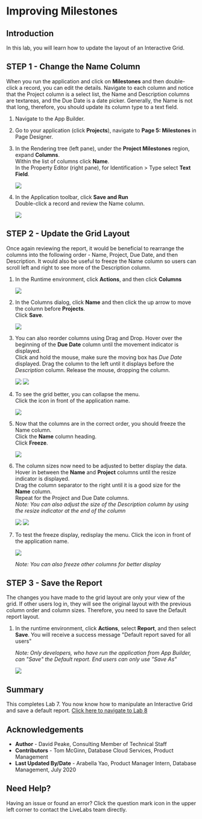 # Improving Milestones

## Introduction
In this lab, you will learn how to update the layout of an Interactive Grid.

## **STEP 1** - Change the Name Column
When you run the application and click on **Milestones** and then double-click a record, you can edit the details. Navigate to each column and notice that the Project column is a select list, the Name and Description columns are textareas, and the Due Date is a date picker. Generally, the Name is not that long, therefore, you should update its column type to a text field.

1. Navigate to the App Builder.
2. Go to your application (click **Projects**), navigate to **Page 5: Milestones** in Page Designer.
3. In the Rendering tree (left pane), under the **Project Milestones** region, expand **Columns**.  
    Within the list of columns click **Name**.  
    In the Property Editor (right pane), for Identification > Type select **Text Field**.

    ![](images/set-name.png " ")

4. In the Application toolbar, click **Save and Run**   
    Double-click a record and review the Name column.

    ![](images/view-name.png " ")

## **STEP 2** - Update the Grid Layout
Once again reviewing the report, it would be beneficial to rearrange the columns into the following order - Name, Project, Due Date, and then Description. It would also be useful to freeze the Name column so users can scroll left and right to see more of the Description column.

1. In the Runtime environment, click **Actions**, and then click **Columns**

    ![](images/go-columns.png " ")

2. In the Columns dialog, click **Name** and then click the up arrow to move the column before **Projects**.    
    Click **Save**.

    ![](images/move-name.png " ")

3. You can also reorder columns using Drag and Drop.
    Hover over the beginning of the **Due Date** column until the movement indicator is displayed.  
    Click and hold the mouse, make sure the moving box has *Due Date* displayed.
    Drag the column to the left until it displays before the *Description* column.
    Release the mouse, dropping the column.

    ![](images/show-movement.png " ")
    ![](images/drag-date.png " ")

4. To see the grid better, you can collapse the menu.   
    Click the icon in front of the application name.

    ![](images/hide-menu.png " ")

5. Now that the columns are in the correct order, you should freeze the Name column.   
    Click the **Name** column heading.  
    Click **Freeze**.

    ![](images/freeze.png " ")

6. The column sizes now need to be adjusted to better display the data.     
    Hover in between the **Name** and **Project** columns until the resize indicator is displayed.  
    Drag the column separator to the right until it is a good size for the **Name** column.     
    Repeat for the Project and Due Date columns.  
    *Note: You can also adjust the size of the Description column by using the resize indicator at the end of the column*

    ![](images/get-resize.png " ")
    ![](images/column-sizes.png " ")

7. To test the freeze display, redisplay the menu.
    Click the icon in front of the application name.

    ![](images/freeze-display.png " ")

    *Note: You can also freeze other columns for better display*

## **STEP 3** - Save the Report
The changes you have made to the grid layout are only your view of the grid. If other users log in, they will see the original layout with the previous column order and column sizes. Therefore, you need to save the Default report layout.

1. In the runtime environment, click **Actions**, select **Report**, and then select **Save**. You will receive a success message "Default report saved for all users"

    *Note: Only developers, who have run the application from App Builder, can "Save" the Default report. End users can only use "Save As"*

    ![](images/save.png " ")

## **Summary**

This completes Lab 7. You now know how to manipulate an Interactive Grid and save a default report. [Click here to navigate to Lab 8](?lab=lab-8-improving-tasks)

## **Acknowledgements**

 - **Author** -  David Peake, Consulting Member of Technical Staff
 - **Contributors** - Tom McGinn, Database Cloud Services, Product Management
 - **Last Updated By/Date** - Arabella Yao, Product Manager Intern, Database Management, July 2020

## Need Help?  
Having an issue or found an error?  Click the question mark icon in the upper left corner to contact the LiveLabs team directly.
